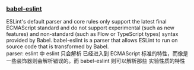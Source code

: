 ### [babel-eslint](https://github.com/babel/babel-eslint)

ESLint's default parser and core rules only support the latest final ECMAScript standard and do not support experimental (such as new features) and non-standard (such as Flow or TypeScript types) syntax provided by Babel. babel-eslint is a parser that allows ESLint to run on source code that is transformed by Babel.  
parser: eslint 中 eslint 只会解析 已经进入到 ECMAScript 标准的特性，而像是一些装饰器则会解析错误的。而 babel-eslint 则可以解析那些 实验性质的特性
